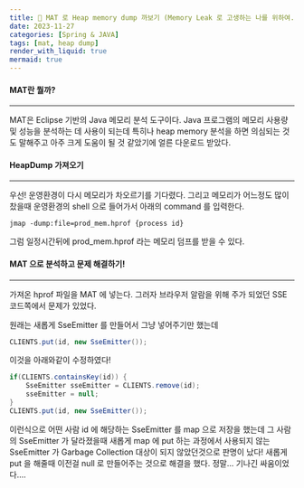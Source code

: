 ```yaml
---
title: 🤖 MAT 로 Heap memory dump 까보기 (Memory Leak 로 고생하는 나를 위하여..)
date: 2023-11-27
categories: [Spring & JAVA]
tags: [mat, heap dump]
render_with_liquid: true
mermaid: true
---
```

#### MAT란 뭘까?
---
MAT은 Eclipse 기반의 Java 메모리 분석 도구이다. Java 프로그램의 메모리 사용량 및 성능을 분석하는 데 사용이 되는데 특히나 heap memory 분석을 하면 의심되는 것도 말해주고 아주 크게 도움이 될 것 같았기에 얼른 다운로드 받았다.

#### HeapDump 가져오기
---
우선! 운영환경이 다시 메모리가 차오르기를 기다렸다. 그리고 메모리가 어느정도 많이 찼을때 운영환경의 shell 으로 들어가서 
아래의 command 를 입력한다.
```
jmap -dump:file=prod_mem.hprof {process id}
```
그럼 일정시간뒤에 prod_mem.hprof 라는 메모리 덤프를 받을 수 있다.

#### MAT 으로 분석하고 문제 해결하기!
---
가져온 hprof 파일을 MAT 에 넣는다. 그러자 브라우저 알람을 위해 주가 되었던 SSE 코드쪽에서 문제가 있었다.

원래는 새롭게 SseEmitter 를 만들어서 그냥 넣어주기만 했는데
```java
CLIENTS.put(id, new SseEmitter());
```

이것을 아래와같이 수정하였다!
```java
if(CLIENTS.containsKey(id)) {
    SseEmitter sseEmitter = CLIENTS.remove(id);
    sseEmitter = null;
}
CLIENTS.put(id, new SseEmitter());
```

이런식으로 어떤 사람 id 에 해당하는 SseEmitter 를 map 으로 저장을 했는데 그 사람의 SseEmitter 가 달라졌을때 새롭게 map 에 put 하는 과정에서 사용되지 않는 SseEmitter 가 Garbage Collection 대상이 되지 않았던것으로 판명이 났다! 새롭게 put 을 해줄때 이전걸 null 로 만들어주는 것으로 해결을 했다. 
정말... 기나긴 싸움이었다....
